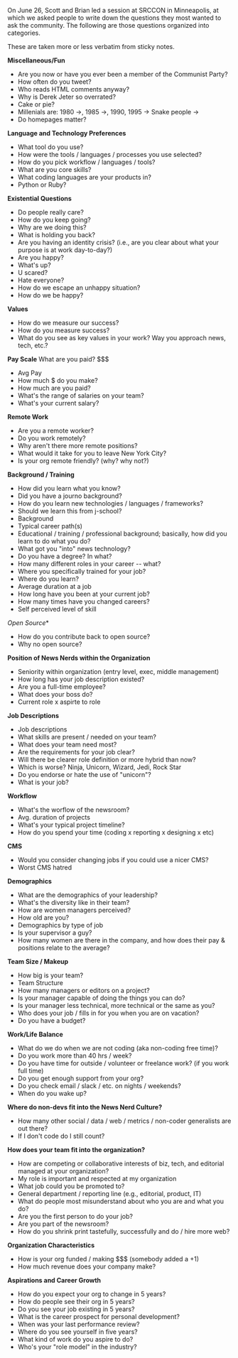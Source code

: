 On June 26, Scott and Brian led a session at SRCCON in Minneapolis, at which we asked people to write down the questions they most wanted to ask the community. The following are those questions organized into categories.

These are taken more or less verbatim from sticky notes.


**Miscellaneous/Fun**
- Are you now or have you ever been a member of the Communist Party?
- How often do you tweet?
- Who reads HTML comments anyway?
- Why is Derek Jeter so overrated?
- Cake or pie?
- Millenials are: 1980 ->, 1985 ->, 1990, 1995 -> Snake people ->
- Do homepages matter?


**Language and Technology Preferences**
- What tool do you use?
- How were the tools / languages / processes you use selected?
- How do you pick workflow / languages / tools?
- What are you core skills?
- What coding languages are your products in?
- Python or Ruby?


**Existential Questions**
- Do people really care?
- How do you keep going?
- Why are we doing this?
- What is holding you back?
- Are you having an identity crisis? (i.e., are you clear about what your purpose is at work day-to-day?)
- Are you happy?
- What's up?
- U scared?
- Hate everyone?
- How do we escape an unhappy situation?
- How do we be happy?


**Values**
- How do we measure our success?
- How do you measure success?
- What do you see as key values in your work? Way you approach news, tech, etc.?


**Pay Scale**
 What are you paid? $$$
- Avg Pay
- How much $ do you make?
- How much are you paid?
- What's the range of salaries on your team?
- What's your current salary?


**Remote Work**
- Are you a remote worker?
- Do you work remotely?
- Why aren't there more remote positions?
- What would it take for you to leave New York City?
- Is your org remote friendly? (why? why not?)


**Background / Training**
- How did you learn what you know?
- Did you have a journo background?
- How do you learn new technologies / languages / frameworks?
- Should we learn this from j-school?
- Background
- Typical career path(s)
- Educational / training / professional background; basically, how did you learn to do what you do?
- What got you "into" news technology?
- Do you have a degree? In what?
- How many different roles in your career -- what?
- Where you specifically trained for your job?
- Where do you learn?
- Average duration at a job
- How long have you been at your current job?
- How many times have you changed careers?
- Self perceived level of skill


*Open Source**
- How do you contribute back to open source?
- Why no open source?


**Position of News Nerds within the Organization**
- Seniority within organization (entry level, exec, middle management)
- How long has your job description existed?
- Are you a full-time employee?
- What does your boss do?
- Current role x aspirte to role


**Job Descriptions**
- Job descriptions
- What skills are present / needed on your team?
- What does your team need most?
- Are the requirements for your job clear?
- Will there be clearer role definition or more hybrid than now?
- Which is worse? Ninja, Unicorn, Wizard, Jedi, Rock Star
- Do you endorse or hate the use of "unicorn"?
- What is your job?


**Workflow**
- What's the worflow of the newsroom?
- Avg. duration of projects
- What's your typical project timeline?
- How do you spend your time (coding x reporting x designing x etc)


**CMS**
- Would you consider changing jobs if you could use a nicer CMS?
- Worst CMS hatred


**Demographics**
- What are the demographics of your leadership?
- What's the diversity like in their team?
- How are women managers perceived?
- How old are you?
- Demographics by type of job
- Is your supervisor a guy?
- How many women are there in the company, and how does their pay & positions relate to the average?


**Team Size / Makeup**
- How big is your team?
- Team Structure
- How many managers or editors on a project?
- Is your manager capable of doing the things you can do?
- Is your manager less technical, more technical or the same as you?
- Who does your job / fills in for you when you are on vacation?
- Do you have a budget?


**Work/Life Balance**
- What do we do when we are not coding (aka non-coding free time)?
- Do you work more than 40 hrs / week?
- Do you have time for outside / volunteer or freelance work? (if you work full time)
- Do you get enough support from your org?
- Do you check email / slack / etc. on nights / weekends?
- When do you wake up?


**Where do non-devs fit into the News Nerd Culture?**
- How many other social / data / web / metrics / non-coder generalists are out there?
- If I don't code do I still count?


**How does your team fit into the organization?**
- How are competing or collaborative interests of biz, tech, and editorial managed at your organization?
- My role is important and respected at my organization
- What job could you be promoted to?
- General department / reporting line (e.g., editorial, product, IT)
- What do people most misunderstand about who you are and what you do?
- Are you the first person to do your job?
- Are you part of the newsroom?
- How do you shrink print tastefully, successfully and do / hire more web?



**Organization Characteristics**
- How is  your org funded / making $$$ (somebody added a +1)
- How much revenue does your company make?


**Aspirations and Career Growth**
- How do you expect your org to change in 5 years?
- How do people see their org in 5 years?
- Do you see your job existing in 5 years?
- What is the career prospect for personal development?
- When was your last performance review?
- Where do you see yourself in five years?
- What kind of work do you aspire to do?
- Who's your "role model" in the industry?


